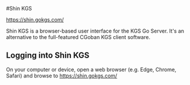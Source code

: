 #Shin KGS

https://shin.gokgs.com/

Shin KGS is a browser-based user interface for the KGS Go Server.  It's an alternative to the full-featured CGoban KGS client software.

## Logging into Shin KGS

On your computer or device, open a web browser (e.g. Edge, Chrome, Safari) and browse to https://shin.gokgs.com/


